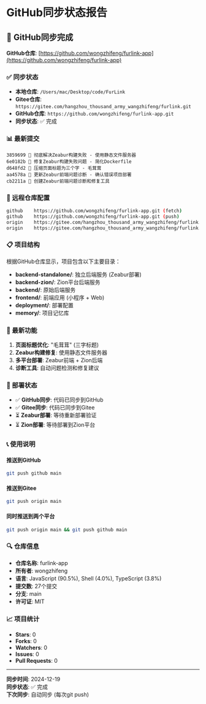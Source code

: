 # GitHub同步状态报告

## 🎉 GitHub同步完成

**GitHub仓库**: [https://github.com/wongzhifeng/furlink-app](https://github.com/wongzhifeng/furlink-app)

### ✅ 同步状态

- **本地仓库**: `/Users/mac/Desktop/code/FurLink`
- **Gitee仓库**: `https://gitee.com/hangzhou_thousand_army_wangzhifeng/furlink.git`
- **GitHub仓库**: `https://github.com/wongzhifeng/furlink-app.git`
- **同步状态**: ✅ 完成

### 📊 最新提交

```
3859699 🔧 彻底解决Zeabur构建失败 - 使用静态文件服务器
6e0182b 🔧 修复Zeabur构建失败问题 - 简化Dockerfile
d648fd2 🎯 压缩页面标题为三个字 - 毛茸茸
aa4578a 🔧 更新Zeabur前端问题诊断 - 确认错误项目部署
cb2211a 🔧 创建Zeabur前端问题诊断和修复工具
```

### 🔧 远程仓库配置

```bash
github    https://github.com/wongzhifeng/furlink-app.git (fetch)
github    https://github.com/wongzhifeng/furlink-app.git (push)
origin    https://gitee.com/hangzhou_thousand_army_wangzhifeng/furlink.git (fetch)
origin    https://gitee.com/hangzhou_thousand_army_wangzhifeng/furlink.git (push)
```

### 📋 项目结构

根据GitHub仓库显示，项目包含以下主要目录：

- **backend-standalone/**: 独立后端服务 (Zeabur部署)
- **backend-zion/**: Zion平台后端服务
- **backend/**: 原始后端服务
- **frontend/**: 前端应用 (小程序 + Web)
- **deployment/**: 部署配置
- **memory/**: 项目记忆库

### 🚀 最新功能

1. **页面标题优化**: "毛茸茸" (三字标题)
2. **Zeabur构建修复**: 使用静态文件服务器
3. **多平台部署**: Zeabur前端 + Zion后端
4. **诊断工具**: 自动问题检测和修复建议

### 🎯 部署状态

- ✅ **GitHub同步**: 代码已同步到GitHub
- ✅ **Gitee同步**: 代码已同步到Gitee
- ⏳ **Zeabur部署**: 等待重新部署验证
- ⏳ **Zion部署**: 等待部署到Zion平台

### 📞 使用说明

#### 推送到GitHub
```bash
git push github main
```

#### 推送到Gitee
```bash
git push origin main
```

#### 同时推送到两个平台
```bash
git push origin main && git push github main
```

### 🔍 仓库信息

- **仓库名称**: furlink-app
- **所有者**: wongzhifeng
- **语言**: JavaScript (90.5%), Shell (4.0%), TypeScript (3.8%)
- **提交数**: 27个提交
- **分支**: main
- **许可证**: MIT

### 📈 项目统计

- **Stars**: 0
- **Forks**: 0
- **Watchers**: 0
- **Issues**: 0
- **Pull Requests**: 0

---

**同步时间**: 2024-12-19  
**同步状态**: ✅ 完成  
**下次同步**: 自动同步 (每次git push)
